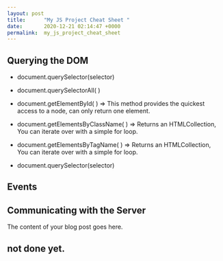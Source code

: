 ```yaml
---
layout: post
title:      "My JS Project Cheat Sheet "
date:       2020-12-21 02:14:47 +0000
permalink:  my_js_project_cheat_sheet
---
```


## Querying the DOM 

*    document.querySelector(selector)

*    document.querySelectorAll( )



*    document.getElementById( )  => This method provides the quickest access to a node, can only return one element.

*    document.getElementsByClassName( )  =>  Returns an HTMLCollection, You can iterate over with a simple for loop. 

*    document.getElementsByTagName( ) => Returns an HTMLCollection, You can iterate over with a simple for loop. 


*    document.querySelector(selector)

## Events 

## Communicating with the Server

The content of your blog post goes here. 

## not done yet.
